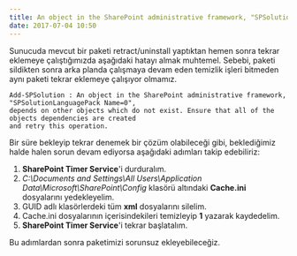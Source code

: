 ```yaml
---
title: An object in the SharePoint administrative framework, "SPSolutionLanguagePack Name=0", depends on other objects which do not exist.
date: 2017-07-04 10:50
---
```


Sunucuda mevcut bir paketi retract/uninstall yaptıktan hemen sonra tekrar eklemeye çalıştığımızda aşağıdaki hatayı almak muhtemel. Sebebi, paketi sildikten sonra arka planda çalışmaya devam eden temizlik işleri bitmeden aynı paketi tekrar eklemeye çalışıyor olmamız.

<!--more-->
```
Add-SPSolution : An object in the SharePoint administrative framework, "SPSolutionLanguagePack Name=0",  
depends on other objects which do not exist. Ensure that all of the objects dependencies are created  
and retry this operation.
```
Bir süre bekleyip tekrar denemek bir çözüm olabileceği gibi, beklediğimiz halde halen sorun devam ediyorsa aşağıdaki adımları takip edebiliriz:

1. **SharePoint Timer Service**'i durduralım.
2. *C:\Documents and Settings\All Users\Application Data\Microsoft\SharePoint\Config* klasörü altındaki **Cache.ini** dosyalarını yedekleyelim.
3. GUID adlı klasörlerdeki tüm **xml** dosyalarını silelim.
4. Cache.ini dosyalarının içerisindekileri temizleyip **1** yazarak kaydedelim.
5. **SharePoint Timer Service**'i tekrar başlatalım.

Bu adımlardan sonra paketimizi sorunsuz ekleyebileceğiz.

